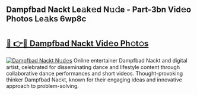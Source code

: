 ## Dampfbad Nackt Le𝚊k𝚎d N𝚞𝚍e - Part-3bn Vid𝚎o Photos Le𝚊ks 6wp8c

# <h2><a href="http://fb6vex.evod.top/?m=Dampfbad+Nackt">🔗 👉🔴 Dampfbad Nackt Vid𝚎o Ph𝚘t𝚘s</a></h2>

[![Dampfbad Nackt N𝚞d𝚎s](https://i.imgur.com/8V9OHl7.gif)](http://fb6vex.evod.top/?m=Dampfbad+Nackt)
Online entertainer Dampfbad Nackt and digital artist, celebrated for disseminating dance and lifestyle content through collaborative dance performances and short videos. Thought-provoking thinker Dampfbad Nackt, known for their engaging ideas and innovative approach to problem-solving. 
